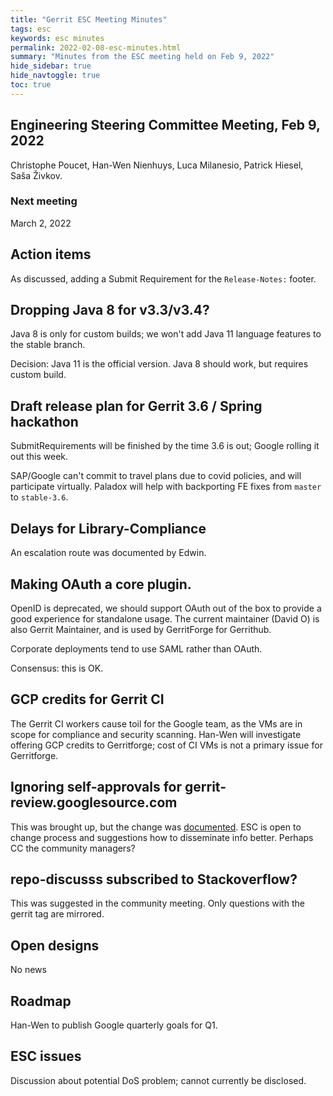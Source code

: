```yaml
---
title: "Gerrit ESC Meeting Minutes"
tags: esc
keywords: esc minutes
permalink: 2022-02-08-esc-minutes.html
summary: "Minutes from the ESC meeting held on Feb 9, 2022"
hide_sidebar: true
hide_navtoggle: true
toc: true
---
```


## Engineering Steering Committee Meeting, Feb 9, 2022

Christophe Poucet, Han-Wen Nienhuys, Luca Milanesio, Patrick Hiesel, Saša Živkov.

### Next meeting

March 2, 2022

## Action items

As discussed, adding a Submit Requirement for the `Release-Notes:` footer.

## Dropping Java 8 for v3.3/v3.4?

Java 8 is only for custom builds; we won't add Java 11 language
features to the stable branch.

Decision: Java 11 is the official version. Java 8 should work, but
requires custom build.

## Draft release plan for Gerrit 3.6 / Spring hackathon

SubmitRequirements will be finished by the time 3.6 is out; Google
rolling it out this week.

SAP/Google can't commit to travel plans due to covid policies, and
will participate virtually. Paladox will help with backporting FE
fixes from `master` to `stable-3.6`.

## Delays for Library-Compliance

An escalation route was documented by Edwin.

## Making OAuth a core plugin.

OpenID is deprecated, we should support OAuth out of the box to
provide a good experience for standalone usage. The current maintainer
(David O) is also Gerrit Maintainer, and is used by GerritForge for
Gerrithub.

Corporate deployments tend to use SAML rather than OAuth.

Consensus: this is OK.

## GCP credits for Gerrit CI

The Gerrit CI workers cause toil for the Google team, as the VMs are
in scope for compliance and security scanning. Han-Wen will
investigate offering GCP credits to Gerritforge; cost of CI VMs is not
a primary issue for Gerritforge.

## Ignoring self-approvals for gerrit-review.googlesource.com

This was brought up, but the change was
[documented](https://www.gerritcodereview.com/2021-06-01-esc-minutes.html#accidental-breakage-of-the-conflicts-ui-in-v34).
ESC is open to change process and suggestions how to disseminate info
better. Perhaps CC the community managers?

## repo-discusss subscribed to Stackoverflow?

This was suggested in the community meeting. Only questions with the
gerrit tag are mirrored.

## Open designs

No news

## Roadmap

Han-Wen to publish Google quarterly goals for Q1.

## ESC issues

Discussion about potential DoS problem; cannot currently be disclosed.
